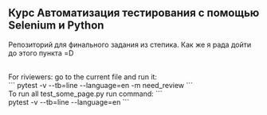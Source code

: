  <h2>Курс Автоматизация тестирования с помощью Selenium и Python</h2>
 
<p>Репозиторий для финального задания из степика. Как же я рада дойти до этого пункта =D</p>
<br>
For riviewers:
go to the current file and run it:
<br>
```
pytest -v --tb=line --language=en -m need_review
```
<br>
To run all test_some_page.py run command:
```
<br>
pytest -v --tb=line --language=en
```
 
